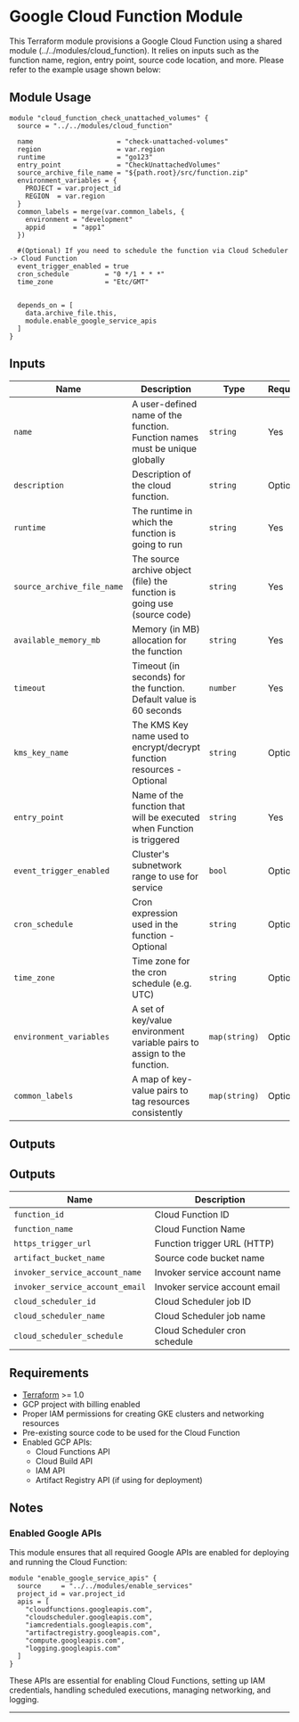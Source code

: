 # Google Cloud Function Module

This Terraform module provisions a Google Cloud Function using a shared module (../../modules/cloud_function). It relies on inputs such as the function name, region, entry point, source code location, and more. Please refer to the example usage shown below:

## Module Usage

```hcl
module "cloud_function_check_unattached_volumes" {
  source = "../../modules/cloud_function"

  name                     = "check-unattached-volumes"
  region                   = var.region
  runtime                  = "go123"
  entry_point              = "CheckUnattachedVolumes"
  source_archive_file_name = "${path.root}/src/function.zip"
  environment_variables = {
    PROJECT = var.project_id
    REGION  = var.region
  }
  common_labels = merge(var.common_labels, {
    environment = "development"
    appid       = "app1"
  })

  #(Optional) If you need to schedule the function via Cloud Scheduler -> Cloud Function
  event_trigger_enabled = true
  cron_schedule         = "0 */1 * * *"
  time_zone             = "Etc/GMT"


  depends_on = [
    data.archive_file.this,
    module.enable_google_service_apis
  ]
}
```

## Inputs

| Name                       | Description                                                                 | Type          | Required |
|----------------------------|-----------------------------------------------------------------------------|---------------|----------|
| `name`                     | A user-defined name of the function. Function names must be unique globally | `string`      | Yes      |
| `description`              | Description of the cloud function.                                          | `string`      | Optional |
| `runtime`                  | The runtime in which the function is going to run                           | `string`      | Yes      |
| `source_archive_file_name` | The source archive object (file) the function is going use (source code)    | `string`      | Yes      |
| `available_memory_mb`      | Memory (in MB) allocation for the function                                  | `string`      | Yes      |
| `timeout`                  | Timeout (in seconds) for the function. Default value is 60 seconds          | `number`      | Yes      |
| `kms_key_name`             | The KMS Key name used to encrypt/decrypt function resources - Optional      | `string`      | Optional |
| `entry_point`              | Name of the function that will be executed when Function is triggered       | `string`      | Yes      |
| `event_trigger_enabled`    | Cluster's subnetwork range to use for service                               | `bool`        | Optional |
| `cron_schedule`            | Cron expression used in the function - Optional                             | `string`      | Optional |
| `time_zone`                | Time zone for the cron schedule (e.g. UTC)                                  | `string`      | Optional |
| `environment_variables`    | A set of key/value environment variable pairs to assign to the function.    | `map(string)` | Optional |
| `common_labels`            | A map of key-value pairs to tag resources consistently                      | `map(string)` | Optional |


## Outputs

## Outputs

| Name                           | Description                      |
|--------------------------------|----------------------------------|
| `function_id`                  | Cloud Function ID                |
| `function_name`                | Cloud Function Name              |
| `https_trigger_url`            | Function trigger URL (HTTP)      |
| `artifact_bucket_name`         | Source code bucket name          |
| `invoker_service_account_name` | Invoker service account name     |
| `invoker_service_account_email`| Invoker service account email    |
| `cloud_scheduler_id`           | Cloud Scheduler job ID           |
| `cloud_scheduler_name`         | Cloud Scheduler job name         |
| `cloud_scheduler_schedule`     | Cloud Scheduler cron schedule    |


## Requirements

- [Terraform](https://www.terraform.io/) >= 1.0
- GCP project with billing enabled
- Proper IAM permissions for creating GKE clusters and networking resources
- Pre-existing source code to be used for the Cloud Function
- Enabled GCP APIs:
  - Cloud Functions API
  - Cloud Build API
  - IAM API
  - Artifact Registry API (if using for deployment)


## Notes

### Enabled Google APIs
This module ensures that all required Google APIs are enabled for deploying and running the Cloud Function:

```hcl
module "enable_google_service_apis" {
  source     = "../../modules/enable_services"
  project_id = var.project_id
  apis = [
    "cloudfunctions.googleapis.com",
    "cloudscheduler.googleapis.com",
    "iamcredentials.googleapis.com",
    "artifactregistry.googleapis.com",
    "compute.googleapis.com",
    "logging.googleapis.com"
  ]
}
```
These APIs are essential for enabling Cloud Functions, setting up IAM credentials, handling scheduled executions, managing networking, and logging.

---